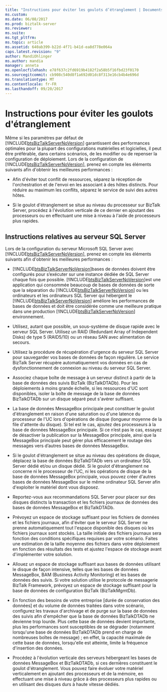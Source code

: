 ```yaml
---
title: "Instructions pour éviter les goulots d’étranglement | Documents Microsoft"
ms.custom: 
ms.date: 06/08/2017
ms.prod: biztalk-server
ms.reviewer: 
ms.suite: 
ms.tgt_pltfrm: 
ms.topic: article
ms.assetid: 640ab399-b22d-4f71-b41d-ea8d778e064a
caps.latest.revision: "9"
author: MandiOhlinger
ms.author: mandia
manager: anneta
ms.openlocfilehash: e78f637c2fd6919b4182f2a58b5f16fbd23f0170
ms.sourcegitcommit: cb908c540d8f1a692d01dc8f313e16cb4b4e696d
ms.translationtype: MT
ms.contentlocale: fr-FR
ms.lasthandoff: 09/20/2017
---
```

# <a name="guidelines-for-avoiding-bottlenecks"></a>Instructions pour éviter les goulots d'étranglement
Même si les paramètres par défaut de [!INCLUDE[btsBizTalkServerNoVersion](../includes/btsbiztalkservernoversion-md.md)] garantissent des performances optimales pour la plupart des configurations matérielles et logicielles, il peut être préférable, dans certains scénarios, de les modifier ou de repenser la configuration de déploiement. Lors de la configuration de [!INCLUDE[btsBizTalkServerNoVersion](../includes/btsbiztalkservernoversion-md.md)], prenez en compte les éléments suivants afin d'obtenir les meilleures performances :  
  
-   Afin d'éviter tout conflit de ressources, séparez la réception de l'orchestration et de l'envoi en les associant à des hôtes distincts. Pour réduire au maximum les conflits, séparez le service de suivi des autres hôtes.  
  
-   Si le goulot d'étranglement se situe au niveau du processeur sur BizTalk Server, procédez à l'évolution verticale de ce dernier en ajoutant des processeurs ou en effectuant une mise à niveau à l'aide de processeurs plus rapides.  
  
## <a name="sql-server-guidelines"></a>Instructions relatives au serveur SQL Server  
 Lors de la configuration du serveur Microsoft SQL Server avec [!INCLUDE[btsBizTalkServerNoVersion](../includes/btsbiztalkservernoversion-md.md)], prenez en compte les éléments suivants afin d'obtenir les meilleures performances :  
  
-   [!INCLUDE[btsBizTalkServerNoVersion](../includes/btsbiztalkservernoversion-md.md)]bases de données doivent être configurés pour s’exécuter sur une instance dédiée de SQL Server chaque fois que possible. [!INCLUDE[btsBizTalkServerNoVersion](../includes/btsbiztalkservernoversion-md.md)]est une application qui consommée beaucoup de bases de données de sorte que la séparation du [!INCLUDE[btsBizTalkServerNoVersion](../includes/btsbiztalkservernoversion-md.md)] ou les ordinateurs et les ordinateurs SQL Server qui hébergent le [!INCLUDE[btsBizTalkServerNoVersion](../includes/btsbiztalkservernoversion-md.md)] améliore les performances de bases de données et doit être considérée comme une meilleure pratique dans une production [!INCLUDE[btsBizTalkServerNoVersion](../includes/btsbiztalkservernoversion-md.md)] environnement.  
  
-   Utilisez, autant que possible, un sous-système de disque rapide avec le serveur SQL Server. Utilisez un RAID (Redundant Array of Independent Disks) de type 5 (RAID5/10) ou un réseau SAN avec alimentation de secours.  
  
-   Utilisez la procédure de récupération d'urgence du serveur SQL Server pour sauvegarder vos bases de données de façon régulière. Le service BizTalk Server récupère automatiquement vos données en cas de dysfonctionnement de connexion au niveau du serveur SQL Server.  
  
-   Associez chaque boîte de message à un serveur distinct à partir de la base de données des suivis BizTalk (BizTalkDTADb). Pour les déploiements à moins grande échelle, si les ressources d'UC sont disponibles, isoler la boîte de message de la base de données BizTalkDTADb sur un disque séparé peut s'avérer suffisant.  
  
-   La base de données MessageBox principale peut constituer le goulot d'étranglement en raison d'une saturation ou d'une latence du processeur de l'UC lors d'opérations de disque (longueur moyenne de la file d'attente du disque). Si tel est le cas, ajoutez des processeurs à la base de données MessageBox principale. Si ce n’est pas le cas, essayez de désactiver la publication sur la MessageBox principale, ainsi que la MessageBox principale peut gérer plus efficacement le routage des messages vers d’autres bases de données MessageBox.  
  
-   Si le goulot d'étranglement se situe au niveau des opérations de disque, déplacez la base de données BizTalkDTADb vers un ordinateur SQL Server dédié et/ou un disque dédié. Si le goulot d'étranglement ne concerne ni le processeur de l'UC, ni les opérations de disque de la base de données MessageBox principale, vous pouvez créer d'autres bases de données MessageBox sur le même ordinateur SQL Server afin d'exploiter le matériel dont vous disposez.  
  
-   Reportez-vous aux recommandations SQL Server pour placer sur des disques distincts la transaction et les fichiers journaux de données des bases de données MessageBox et BizTalkDTADb.  
  
-   Prévoyez un espace de stockage suffisant pour les fichiers de données et les fichiers journaux, afin d'éviter que le serveur SQL Server ne prenne automatiquement tout l'espace disponible des disques où les fichiers journaux sont stockés. La taille initiale des fichiers journaux sera fonction des conditions spécifiques requises par votre scénario. Faites une estimation de la taille moyenne des fichiers dans votre déploiement en fonction des résultats des tests et ajustez l'espace de stockage avant d'implémenter votre solution.  
  
-   Allouez un espace de stockage suffisant aux bases de données utilisant le disque de façon intensive, telles que les bases de données MessageBox, BAM (Business Activity Monitoring) et les bases de données des suivis. Si votre solution utilise le protocole de messagerie BizTalk Framework, prévoyez un espace de stockage suffisant pour la base de données de configuration BizTalk (BizTalkMgmtDb).  
  
-   En fonction des besoins de votre entreprise [durée de conservation des données] et du volume de données traitées dans votre scénario, configurez les travaux d'archivage et de purge sur la base de données des suivis afin d'empêcher que la base de données BizTalkDTADb ne devienne trop lourde. Plus cette base de données devient importante, plus les performances sont susceptibles de se dégrader (notamment lorsqu'une base de données BizTalkDTADb prend en charge de nombreuses boîtes de message) ; en effet, la capacité maximale de cette base de données, lorsqu'elle est atteinte, limite la fréquence d'insertion des données.  
  
-   Procédez à l'évolution verticale des serveurs hébergeant les bases de données MessageBox et BizTalkDTADb, si ces dernières constituent le goulot d'étranglement. Vous pouvez faire évoluer votre matériel verticalement en ajoutant des processeurs et de la mémoire, en effectuant une mise à niveau grâce à des processeurs plus rapides ou en utilisant des disques durs à haute vitesse dédiés.